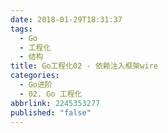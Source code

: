 ```yaml
---
date: 2018-01-29T18:31:37
tags:
  - Go
  - 工程化
  - 结构
title: Go工程化02 - 依赖注入框架wire
categories:
  - Go进阶
  - 02. Go 工程化
abbrlink: 2245353277
published: "false"
---
```


